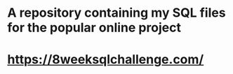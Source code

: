 # A repository containing my SQL files for the popular online project
# https://8weeksqlchallenge.com/

